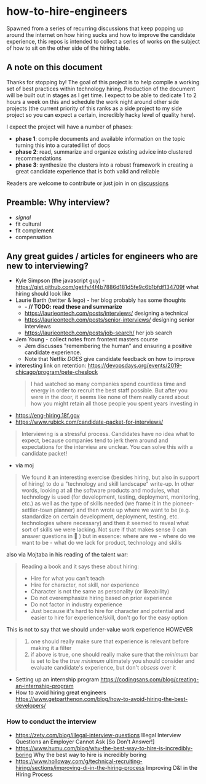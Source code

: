 # how-to-hire-engineers
Spawned from a series of recurring discussions that keep popping up around the internet on how hiring sucks and how to improve the candidate experience, this repos is intended to collect a series of works on the subject of how to sit on the other side of the hiring table.

## A note on this document

Thanks for stopping by! The goal of this project is to help compile a working set of best practices within technology hiring. Production of the document will be built out in stages as I get time. I expect to be able to dedicate 1 to 2 hours a week on this and schedule the work night around other side projects (the current priority of this ranks as a side project to my side project so you can expect a certain, incredibly hacky level of quality here).

I expect the project will have a number of phases:

- **phase 1**: compile documents and available information on the topic turning this into a curated list of docs
- **phase 2**: read, summarize and organize existing advice into clustered recommendations
- **phase 3**: synthesize the clusters into a robust framework in creating a great candidate experience that is both valid and reliable

Readers are welcome to contribute or just join in on [discussions](https://github.com/AlexChesser/how-to-hire-engineers/discussions)

## Preamble: Why interview?

- _signal_
- fit cultural
- fit complement
- compensation

## Any great guides / articles for engineers who are new to interviewing?

- Kyle Simpson (the javascript guy) - <https://gist.github.com/getify/4f4b7886d181d5fe9c6b1bfdf134709f> what hiring should look like
- Laurie Barth (twitter & lego) - her blog probably has some thoughts
  - **- // TODO: read these and summarize**
  - <https://laurieontech.com/posts/interviews/> designing a technical
  - <https://laurieontech.com/posts/senior-interviews/> designing senior interviews
  - <https://laurieontech.com/posts/job-search/> her job search
- Jem Young - collect notes from frontent masters course
  - Jem discusses "remembering the human" and ensuring a positive candidate experience.
  - Note that Netflix *DOES* give candidate feedback on how to improve
- interesting link on retention: https://devopsdays.org/events/2019-chicago/program/pete-cheslock 
  > I had watched so many companies spend countless time and energy in order to recruit the best staff possible. But after you were in the door, it seems like none of them really cared about how you might retain all those people you spent years investing in
- https://eng-hiring.18f.gov
- https://www.rubick.com/candidate-packet-for-interviews/
> Interviewing is a stressful process. Candidates have no idea what to expect, because companies tend to jerk them around and expectations for the interview are unclear. You can solve this with a candidate packet!
- via moj
> We found it an interesting exercise (besides hiring, but also in support of hiring) to do a "technology and skill landscape" write-up.
In other words, looking at all the software products and modules, what technology is used (for development, testing, deployment, monitoring, etc.) as well as the type of skills needed (we frame it in the pioneer-settler-town planner) and then wrote up where we want to be (e.g. standardize on certain development, deployment, testing, etc. technologies where necessary) and then it seemed to reveal what sort of skills we were lacking.
Not sure if that makes sense (I can answer questions in :thread: ) but in essence: where are we - where do we want to be - what do we lack for product, technology and skills

also via Mojtaba in his reading of the talent war:

> Reading a book and it says these about hiring:
> - Hire for what you can't teach
> - Hire for character, not skill, nor experience
> - Character is not the same as personality (or likeability)
> - Do not overemphasize hiring based on prior experience
> - Do not factor in industry experience
> - Just because it's hard to hire for character and potential and easier to hire for experience/skill, don't go for the easy option

This is not to say that we should under-value work experience HOWEVER 

> 1. one should really make sure that experience is relevant before making it a filter
> 1. if above is true, one should really make sure that the _minimum_ bar is set to be the _true minimum_
> ultimately you should consider and evaluate candidate's experience, but don't _obsess_ over it

- Setting up an internship program <https://codingsans.com/blog/creating-an-internship-program>
- How to avoid hiring great engineers <https://www.getparthenon.com/blog/how-to-avoid-hiring-the-best-developers/>

### How to conduct the interview

- <https://zety.com/blog/illegal-interview-questions> Illegal Interview Questions an Employer Cannot Ask [So Don't Answer!]
- <https://www.humu.com/blog/why-the-best-way-to-hire-is-incredibly-boring> Why the best way to hire is incredibly boring
- <https://www.holloway.com/g/technical-recruiting-hiring/sections/improving-di-in-the-hiring-process> Improving D&I in the Hiring Process
